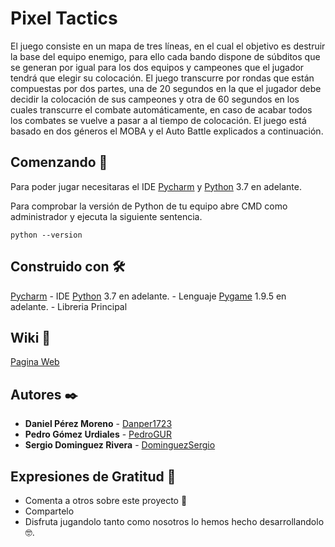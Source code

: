 # Pixel Tactics
El juego consiste en un mapa de tres líneas, en el cual el objetivo es destruir la base del equipo enemigo, para ello cada bando dispone de súbditos que se generan por igual para los dos equipos y campeones que el jugador tendrá que elegir su colocación. El juego transcurre por rondas que están compuestas por dos partes, una de 20 segundos en la que el jugador debe decidir la colocación de sus campeones y otra de 60 segundos en los cuales transcurre el combate automáticamente, en caso de acabar todos los combates se vuelve a pasar a al tiempo de colocación. El juego está basado en dos géneros  el MOBA y el Auto Battle explicados a continuación.

## Comenzando 🚀

Para poder jugar necesitaras el IDE [Pycharm](https://www.jetbrains.com/es-es/pycharm/) y [Python](https://www.python.org/downloads/) 3.7 en adelante.

Para comprobar la versión de Python de tu equipo abre CMD como administrador y ejecuta la siguiente sentencia.
```
python --version
```

## Construido con 🛠️

[Pycharm](https://www.jetbrains.com/es-es/pycharm/) - IDE
[Python](https://www.python.org/downloads/) 3.7 en adelante. - Lenguaje
[Pygame](https://www.pygame.org/news) 1.9.5 en adelante. - Libreria Principal

## Wiki 📖

[Pagina Web](https://pixel-tactics.web.app/index.html)

## Autores ✒️

* **Daniel Pérez Moreno** - [Danper1723](https://github.com/Danper1723)
* **Pedro Gómez Urdiales** - [PedroGUR](https://github.com/PedroGUR)
* **Sergio Dominguez Rivera** - [DominguezSergio](https://github.com/DominguezSergio)

## Expresiones de Gratitud 🎁

* Comenta a otros sobre este proyecto 📢
* Compartelo
* Disfruta jugandolo tanto como nosotros lo hemos hecho desarrollandolo 🤓.
